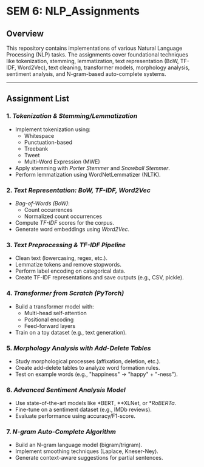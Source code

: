 # SEM 6: NLP_Assignments

## Overview
This repository contains implementations of various Natural Language Processing (NLP) tasks. The assignments cover foundational techniques like tokenization, stemming, lemmatization, text representation (BoW, TF-IDF, Word2Vec), text cleaning, transformer models, morphology analysis, sentiment analysis, and N-gram-based auto-complete systems.

---

## Assignment List

### 1. *Tokenization & Stemming/Lemmatization*
   - Implement tokenization using:
     - Whitespace
     - Punctuation-based
     - Treebank
     - Tweet
     - Multi-Word Expression (MWE)
   - Apply stemming with *Porter Stemmer* and *Snowball Stemmer*.
   - Perform lemmatization using WordNetLemmatizer (NLTK).

### 2. *Text Representation: BoW, TF-IDF, Word2Vec*
   - *Bag-of-Words (BoW)*:
     - Count occurrences
     - Normalized count occurrences
   - Compute *TF-IDF* scores for the corpus.
   - Generate word embeddings using *Word2Vec*.

### 3. *Text Preprocessing & TF-IDF Pipeline*
   - Clean text (lowercasing, regex, etc.).
   - Lemmatize tokens and remove stopwords.
   - Perform label encoding on categorical data.
   - Create TF-IDF representations and save outputs (e.g., CSV, pickle).

### 4. *Transformer from Scratch (PyTorch)*
   - Build a transformer model with:
     - Multi-head self-attention
     - Positional encoding
     - Feed-forward layers
   - Train on a toy dataset (e.g., text generation).

### 5. *Morphology Analysis with Add-Delete Tables*
   - Study morphological processes (affixation, deletion, etc.).
   - Create add-delete tables to analyze word formation rules.
   - Test on example words (e.g., "happiness" → "happy" + "-ness").

### 6. *Advanced Sentiment Analysis Model*
   - Use state-of-the-art models like *BERT, **XLNet, or **RoBERTa*.
   - Fine-tune on a sentiment dataset (e.g., IMDb reviews).
   - Evaluate performance using accuracy/F1-score.

### 7. *N-gram Auto-Complete Algorithm*
   - Build an N-gram language model (bigram/trigram).
   - Implement smoothing techniques (Laplace, Kneser-Ney).
   - Generate context-aware suggestions for partial sentences.
